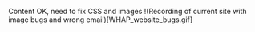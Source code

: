 Content OK, need to fix CSS and images
!(Recording of current site with image bugs and wrong email)[WHAP_website_bugs.gif]